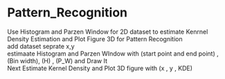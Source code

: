 Pattern_Recognition
===================

Use Histogram and Parzen Window for 2D dataset to estimate Kenrnel Density Estimation and Plot Figure 3D for Pattern Recognition\
add dataset seprate x,y \
estimaate Histogram and Parzen WIndow with (start point and end point) , (Bin width), (H) , (P_W) and Draw It\
Next Estimate Kernel Density and Plot 3D figure with (x , y , KDE)


